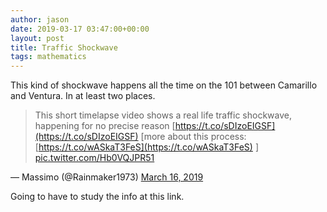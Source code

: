 ```yaml
---
author: jason
date: 2019-03-17 03:47:00+00:00
layout: post
title: Traffic Shockwave
tags: mathematics
---
```


This kind of shockwave happens all the time on the 101 between Camarillo and Ventura.  In at least two places.

> 
> This short timelapse video shows a real life traffic shockwave, happening for no precise reason [https://t.co/sDIzoEIGSF](https://t.co/sDIzoEIGSF) [more about this process: [https://t.co/wASkaT3FeS](https://t.co/wASkaT3FeS) ] [pic.twitter.com/Hb0VQJPR51](https://t.co/Hb0VQJPR51)
> 
> 
— Massimo (@Rainmaker1973) [March 16, 2019](https://twitter.com/Rainmaker1973/status/1106857860682731520?ref_src=twsrc%5Etfw)</blockquote>


Going to have to study the info at this link.
